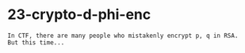 # 23-crypto-d-phi-enc

```
In CTF, there are many people who mistakenly encrypt p, q in RSA.
But this time...
```
